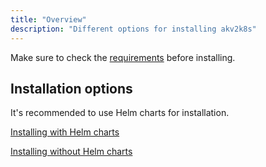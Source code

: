 ```yaml
---
title: "Overview"
description: "Different options for installing akv2k8s"
---
```


Make sure to check the [requirements](requirements) before installing. 

## Installation options

It's recommended to use Helm charts for installation.

[Installing with Helm charts](installing-with-helm)

[Installing without Helm charts](installing-without-helm)
